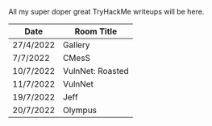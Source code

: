 All my super doper great TryHackMe writeups will be here.

Date		| Room Title
------------|------------------------
27/4/2022	| Gallery
7/7/2022	| CMesS
10/7/2022	| VulnNet: Roasted
11/7/2022	| VulnNet
19/7/2022	| Jeff
20/7/2022	| Olympus